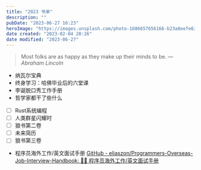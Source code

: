 ```yaml
---
title: "2023 书单"
description: ""
pubDate: "2023-06-27 16:23"
heroImage: "https://images.unsplash.com/photo-1686657656166-b23a8eefe633?crop=entropy&cs=srgb&fm=jpg&ixid=M3wzNjM5Nzd8MHwxfHJhbmRvbXx8fHx8fHx8fDE2ODc4NDUyMjd8&ixlib=rb-4.0.3&q=85&w=1200&h=400"
date created: "2023-02-04 20:26"
date modified: "2023-06-27"
---
```


> Most folks are as happy as they make up their minds to be.
> — <cite>Abraham Lincoln</cite>


- 纳瓦尔宝典
- 终身学习：哈佛毕业后的六堂课
- 李诞脱口秀工作手册
- 哲学家都干了些什么
- [ ] Rust系统编程
- [ ] 人类群星闪耀时
- [ ] 狼书第二卷
- [ ] 未来简历
- [ ] 狼书第三卷
- 程序员海外工作/英文面试手册 [GitHub - eliaszon/Programmers-Overseas-Job-Interview-Handbook: 🏂🏻 程序员海外工作/英文面试手册](https://github.com/eliaszon/Programmers-Overseas-Job-Interview-Handbook)
